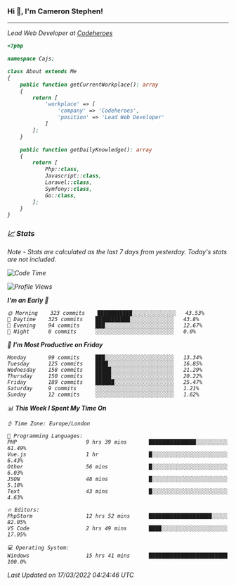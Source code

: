 ### Hi 👋, I'm Cameron Stephen!
<hr>
<p><em>Lead Web Developer at <a href="https://codeheroes.co.uk">Codeheroes</a></p>


```php
<?php

namespace Cajs;

class About extends Me
{
    public function getCurrentWorkplace(): array
    {
        return [
            'workplace' => [
                'company' => 'Codeheroes',
                'position' => 'Lead Web Developer'
            ]
        ];
    }

    public function getDailyKnowledge(): array
    {
        return [
            Php::class,
            Javascript::class,
            Laravel::class,
            Symfony::class,
            Go::class,
        ];
    }
}
```

### 📈 Stats
<p><em>Note - Stats are calculated as the last 7 days from yesterday. Today's stats are not included.</em></p>


<!--START_SECTION:waka-->
![Code Time](http://img.shields.io/badge/Code%20Time-2%2C736%20hrs%2036%20mins-blue)

![Profile Views](http://img.shields.io/badge/Profile%20Views-53-blue)

**I'm an Early 🐤** 

```text
🌞 Morning    323 commits    ███████████░░░░░░░░░░░░░░   43.53% 
🌆 Daytime    325 commits    ███████████░░░░░░░░░░░░░░   43.8% 
🌃 Evening    94 commits     ███░░░░░░░░░░░░░░░░░░░░░░   12.67% 
🌙 Night      0 commits      ░░░░░░░░░░░░░░░░░░░░░░░░░   0.0%

```
📅 **I'm Most Productive on Friday** 

```text
Monday       99 commits     ███░░░░░░░░░░░░░░░░░░░░░░   13.34% 
Tuesday      125 commits    ████░░░░░░░░░░░░░░░░░░░░░   16.85% 
Wednesday    158 commits    █████░░░░░░░░░░░░░░░░░░░░   21.29% 
Thursday     150 commits    █████░░░░░░░░░░░░░░░░░░░░   20.22% 
Friday       189 commits    ██████░░░░░░░░░░░░░░░░░░░   25.47% 
Saturday     9 commits      ░░░░░░░░░░░░░░░░░░░░░░░░░   1.21% 
Sunday       12 commits     ░░░░░░░░░░░░░░░░░░░░░░░░░   1.62%

```


📊 **This Week I Spent My Time On** 

```text
⌚︎ Time Zone: Europe/London

💬 Programming Languages: 
PHP                      9 hrs 39 mins       ███████████████░░░░░░░░░░   61.49% 
Vue.js                   1 hr                █░░░░░░░░░░░░░░░░░░░░░░░░   6.43% 
Other                    56 mins             █░░░░░░░░░░░░░░░░░░░░░░░░   6.03% 
JSON                     48 mins             █░░░░░░░░░░░░░░░░░░░░░░░░   5.18% 
Text                     43 mins             █░░░░░░░░░░░░░░░░░░░░░░░░   4.63%

🔥 Editors: 
PhpStorm                 12 hrs 52 mins      ████████████████████░░░░░   82.05% 
VS Code                  2 hrs 49 mins       ████░░░░░░░░░░░░░░░░░░░░░   17.95%

💻 Operating System: 
Windows                  15 hrs 41 mins      █████████████████████████   100.0%

```


 Last Updated on 17/03/2022 04:24:46 UTC
<!--END_SECTION:waka-->
